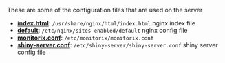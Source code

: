 These are some of the configuration files that are used on the server

- **[index.html](./index.html)**: `/usr/share/nginx/html/index.html` nginx index file
- **[default](./default)**: `/etc/nginx/sites-enabled/default` nginx config file
- **[monitorix.conf](./monitorix.conf)**: `/etc/monitorix/monitorix.conf`
- **[shiny-server.conf](./shiny-server.conf)**: `/etc/shiny-server/shiny-server.conf` shiny server config file
